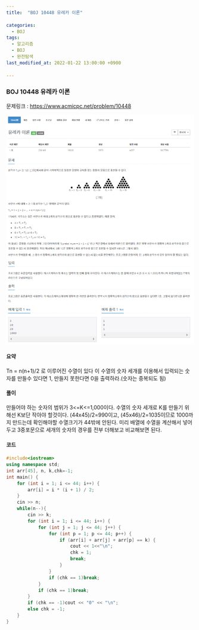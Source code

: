 ```yaml
---
title:  "BOJ 10448 유레카 이론"

categories:
  - BOJ
tags:
  - 알고리즘
  - BOJ
  - 완전탐색
last_modified_at: 2022-01-22 13:00:00 +0900

---
```


### BOJ 10448 유레카 이론

문제링크 : <https://www.acmicpc.net/problem/10448>

![BOJ10448](/images/2022-01-22-BOJ10448/BOJ10448.PNG)

#### 요약

Tn = n(n+1)/2 로 이루어진 수열이 있다 이 수열의 숫자 세개를 이용해서 입력되는 숫자를 만들수 있다면 1, 만들지 못한다면 0을 출력하라.(숫자는 중복되도 됨)

#### 풀이

만들어야 하는 숫자의 범위가 3<=K<=1,000이다. 수열의 숫자 세개로 K를 만들기 위해선 K보단 작아야 할것이다. (44x45)/2=990이고, (45x46)/2=1035이므로 1000까지 만드는데 확인해야할 수열크기가 44밖에 안된다. 미리 배열에 수열을 계산해서 넣어두고 3중포문으로 세개의 숫자의 경우를 전부 더해보고 비교해보면 된다.

#### 코드

```c++
#include<iostream>
using namespace std;
int arr[45], n, k,chk=-1;
int main() {
	for (int i = 1; i <= 44; i++) {
		arr[i] = i * (i + 1) / 2;
	}
	cin >> n;
	while(n--){
		cin >> k;
		for (int i = 1; i <= 44; i++) {
			for (int j = 1; j <= 44; j++) {
				for (int p = 1; p <= 44; p++) {
					if (arr[i] + arr[j] + arr[p] == k) {
						cout << 1<<"\n";
						chk = 1;
						break;
					}
				}
				if (chk == 1)break;
			}
			if (chk == 1)break;
		}
		if (chk == -1)cout << "0" << "\n";
		else chk = -1;
	}
}
```

